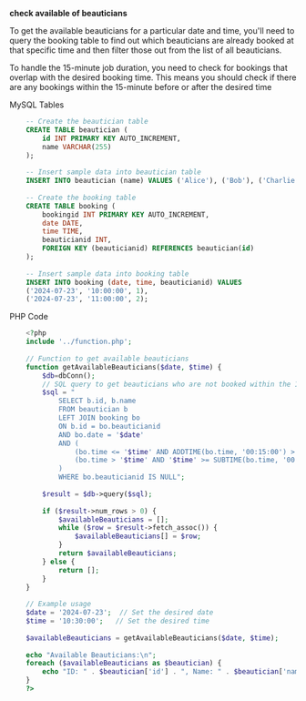 **check available of beauticians**

To get the available beauticians for a particular date and time, you'll need to query the booking table to find out which beauticians are already booked at that specific time and then filter those out from the list of all beauticians.

To handle the 15-minute job duration, you need to check for bookings that overlap with the desired booking time. This means you should check if there are any bookings within the 15-minute  before or after the desired time

MySQL Tables
  ```sql
      -- Create the beautician table
      CREATE TABLE beautician (
          id INT PRIMARY KEY AUTO_INCREMENT,
          name VARCHAR(255)
      );
      
      -- Insert sample data into beautician table
      INSERT INTO beautician (name) VALUES ('Alice'), ('Bob'), ('Charlie');
      
      -- Create the booking table
      CREATE TABLE booking (
          bookingid INT PRIMARY KEY AUTO_INCREMENT,
          date DATE,
          time TIME,
          beauticianid INT,
          FOREIGN KEY (beauticianid) REFERENCES beautician(id)
      );
      
      -- Insert sample data into booking table
      INSERT INTO booking (date, time, beauticianid) VALUES
      ('2024-07-23', '10:00:00', 1),
      ('2024-07-23', '11:00:00', 2);
  ```
PHP Code
  ```php
      <?php
      include '../function.php';
      
      // Function to get available beauticians
      function getAvailableBeauticians($date, $time) {
          $db=dbConn();
          // SQL query to get beauticians who are not booked within the 15-minute window
          $sql = "
              SELECT b.id, b.name 
              FROM beautician b 
              LEFT JOIN booking bo 
              ON b.id = bo.beauticianid 
              AND bo.date = '$date' 
              AND (
                  (bo.time <= '$time' AND ADDTIME(bo.time, '00:15:00') > '$time') OR
                  (bo.time > '$time' AND '$time' >= SUBTIME(bo.time, '00:15:00'))
              )
              WHERE bo.beauticianid IS NULL";
          
          $result = $db->query($sql);
      
          if ($result->num_rows > 0) {
              $availableBeauticians = [];
              while ($row = $result->fetch_assoc()) {
                  $availableBeauticians[] = $row;
              }
              return $availableBeauticians;
          } else {
              return [];
          }
      }
      
      // Example usage
      $date = '2024-07-23';  // Set the desired date
      $time = '10:30:00';   // Set the desired time
      
      $availableBeauticians = getAvailableBeauticians($date, $time);
      
      echo "Available Beauticians:\n";
      foreach ($availableBeauticians as $beautician) {
          echo "ID: " . $beautician['id'] . ", Name: " . $beautician['name'] . "\n";
      }
      ?>

  ```

